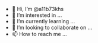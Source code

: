 - 👋 Hi, I’m @a11b73khs
- 👀 I’m interested in ...
- 🌱 I’m currently learning ...
- 💞️ I’m looking to collaborate on ...
- 📫 How to reach me ...

<!---
a11b73khs/a11b73khs is a ✨ special ✨ repository because its `README.md` (this file) appears on your GitHub profile.
You can click the Preview link to take a look at your changes.
--->
